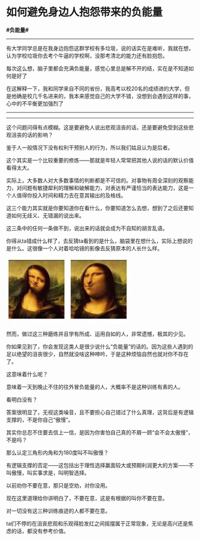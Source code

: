 # 如何避免身边人抱怨带来的负能量
**#负能量#**

****
有大学同学总是在我身边抱怨这群学校有多垃圾，说的话实在是难听，我就在想，认为学校垃圾你去考个牛逼的学校啊，没那考清北的能力还有脸抱怨。

每次这么想，脑子里都会充满负能量，感觉心里总是解不开的结，实在是不知道如何是好了

在这解释一下，我和同学来自不同的省份，我高考以校20名的成绩进的大学，但是他确是校几千名进来的，我本来感觉自己的大学不错，没想到会遇到这样的事，心中的不平衡更加强烈了
****

****

这个问题问得有点模糊。这是要避免人说出悲观沮丧的话，还是要避免受到这些悲观沮丧的话的影响？

鉴于人一般情况下没有权利干预别人的行为，所以我们姑且认为是后者。

这个其实是一个比较重要的修炼——那就是年轻人常常把其他人说的话的默认价值看得太大。

实际上，大多数人对大多数事情的判断都是不可信的。对事物有周全深刻的观察能力，对问题有敏捷犀利的理解和破解能力，对表达有严谨恰当的表达能力，这是一个人值得你投入时间和精力去在意其输出的及格线。

这三个能力其实就是你要知道你在看什么，你要知道怎么去想，想到了之后还要知道如何无歧义、无错漏的说出来。

这三条中的任何一条做不到，说出来的话就会成为不自知的胡言乱语。

你得从ta错成什么样了，去反猜ta看到的是什么，脑袋里在想什么，实际上想说的是什么。这很像一个人对着哈哈镜的影像去反猜原本的人长什么样。

![Alt text](43f6cb0ae0e639893f9397092f59456c_w334_h178_s79.jpg)

然而，做过这三种磨练并且学有所成、运用自如的人，非常遗憾，极其的少见。

你如果见到了，你会发现这类人是很少说什么“负能量”的话的。因为这些人遇到的足以绝望的沮丧很少，自然就没啥这种呻吟，于是这种烦恼自然也就对你不存在了。

这意味着什么呢？

意味着一天到晚止不住的往外冒负能量的人，大概率不是这种训练有素的人。

看明白没有？

答案很明显了，无视这类噪音，且不要担心自己错过了什么真理，这背后是有逻辑支撑的，不是你自己“傲慢”。

其实你总忍不住要去信上一信，是因为你害怕自己真的不屑一顾“会不会太傲慢”，不是吗？

那么认定三角形内角和为180度叫不叫傲慢？

有逻辑支撑的否定——这包括出于理性选择赢面较大或预期利润更大的方案——不叫傲慢，叫实事求是，叫明智选择。

以前劝你不要在意，那只是空劝，对你没用。

现在这里道理给你讲明白了，不要在意，这是有根据的叫你不要在意。

对一切没有这三种训练痕迹的人都不要在意。

ta们不停的在沮丧悲观和乐观得脸发红之间摇摆属于正常现象，无论是高兴还是焦虑的话，都没有参考价值。

